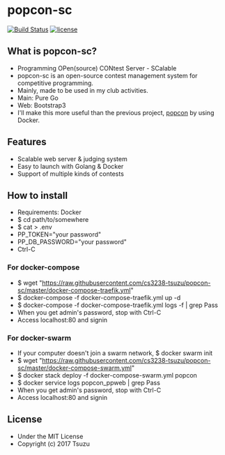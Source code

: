 # popcon-sc
[![Build Status](http://img.shields.io/travis/cs3238-tsuzu/popcon-sc/master.svg?style=flat-square)](https://travis-ci.org/cs3238-tsuzu/popcon-sc)
[![license](https://img.shields.io/github/license/mashape/apistatus.svg?style=flat-square)](./LICENSE)

## What is popcon-sc?
- Programming OPen(source) CONtest Server - SCalable
- popcon-sc is an open-source contest management system for competitive programming.
- Mainly, made to be used in my club activities.
- Main: Pure Go
- Web: Bootstrap3
- I'll make this more useful than the previous project, [popcon](https://github.com/cs3238-tsuzu/popcon) by using Docker.

## Features
- Scalable web server & judging system
- Easy to launch with Golang & Docker
- Support of multiple kinds of contests

## How to install
- Requirements: Docker
- $ cd path/to/somewhere
- $ cat > .env
- PP_TOKEN="your password"
- PP_DB_PASSWORD="your password"
- Ctrl-C

### For docker-compose
- $ wget "https://raw.githubusercontent.com/cs3238-tsuzu/popcon-sc/master/docker-compose-traefik.yml"
- $ docker-compose -f docker-compose-traefik.yml up -d
- $ docker-compose -f docker-compose-traefik.yml logs -f | grep Pass
- When you get admin's password, stop with Ctrl-C
- Access localhost:80 and signin

### For docker-swarm
- If your computer doesn't join a swarm network, $ docker swarm init
- $ wget "https://raw.githubusercontent.com/cs3238-tsuzu/popcon-sc/master/docker-compose-swarm.yml"
- $ docker stack deploy -f docker-compose-swarm.yml popcon
- $ docker service logs popcon_ppweb | grep Pass
- When you get admin's password, stop with Ctrl-C
- Access localhost:80 and signin

## License
- Under the MIT License
- Copyright (c) 2017 Tsuzu
